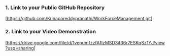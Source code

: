 
### 1. Link to your Public GitHub Repository
[https://github.com/Kunapareddypranathi/WorkForceManagement.git]

### 2. Link to your Video Demonstration
[https://drive.google.com/file/d/1vepumfzzfAfIzMSD3if36r7ESKqSz1YJ/view?usp=sharing]

